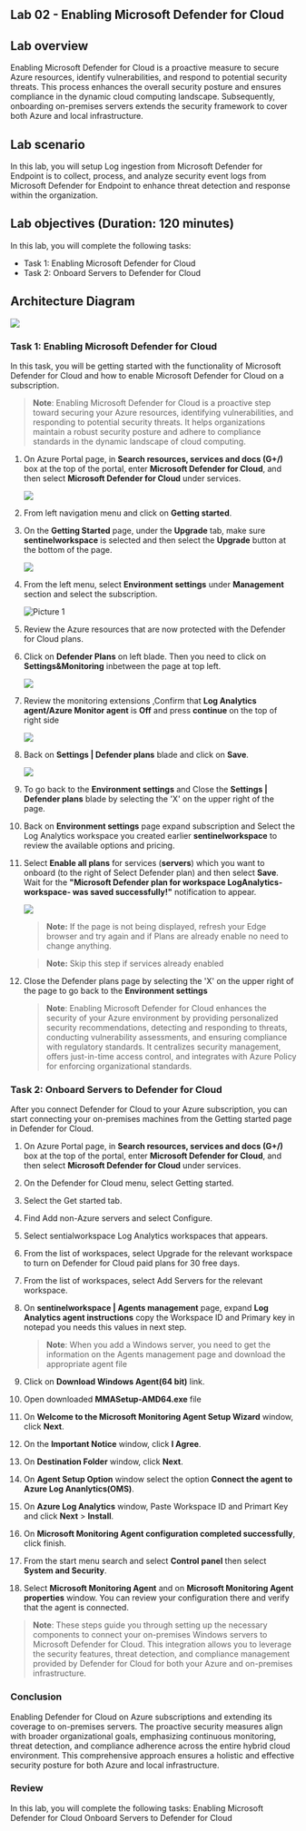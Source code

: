 ## Lab 02 - Enabling Microsoft Defender for Cloud

## Lab overview

Enabling Microsoft Defender for Cloud is a proactive measure to secure Azure resources, identify vulnerabilities, and respond to potential security threats. This process enhances the overall security posture and ensures compliance in the dynamic cloud computing landscape. Subsequently, onboarding on-premises servers extends the security framework to cover both Azure and local infrastructure.

## Lab scenario
In this lab, you will setup Log ingestion from Microsoft Defender for Endpoint is to collect, process, and analyze security event logs from Microsoft Defender for Endpoint to enhance threat detection and response within the organization.

## Lab objectives (Duration: 120 minutes)

In this lab, you will complete the following tasks:
+ Task 1: Enabling Microsoft Defender for Cloud
+ Task 2: Onboard Servers to Defender for Cloud

## Architecture Diagram

![](../media/Lab-2%20arch1.JPG)


### Task 1: Enabling Microsoft Defender for Cloud
In this task, you will be getting started with the functionality of Microsoft Defender for Cloud and how to enable Microsoft Defender for Cloud on a subscription.

   >**Note**: Enabling Microsoft Defender for Cloud is a proactive step toward securing your Azure resources, identifying vulnerabilities, and responding to potential security threats. It helps organizations maintain a robust security posture and adhere to compliance standards in the dynamic landscape of cloud computing.

1.  On Azure Portal page, in **Search resources, services and docs (G+/)** box at the top of the portal, enter **Microsoft Defender for Cloud**, and then select **Microsoft Defender for Cloud** under services.

    ![](../media/image1.png)

1. From left navigation menu and click on **Getting started**.

1. On the **Getting Started** page, under the **Upgrade** tab, make sure **sentinelworkspace** is selected and then select the **Upgrade** button at the bottom of the page.

    ![](../media/s11.png)

1. From the left menu, select **Environment settings** under **Management** section and select the subscription.

     ![Picture 1](../media/image_50.png)

1. Review the Azure resources that are now protected with the Defender for Cloud plans.


1. Click on **Defender Plans** on left blade. Then you need to click on **Settings&Monitoring** inbetween the page at top left.

    ![](../media/image_49.png)

1. Review the monitoring extensions ,Confirm that **Log Analytics agent/Azure Monitor agent** is **Off**  and press **continue** on the top of right side
   
   ![](../media/image4-lab2.png)
    
1. Back on **Settings | Defender plans** blade and click on **Save**.

    ![](../media/image5-lab2.png)

1. To go back to the **Environment settings** and  Close the **Settings | Defender plans** blade by selecting the 'X' on the upper right of the page.

1. Back on **Environment settings** page expand subscription and Select the Log Analytics workspace you created earlier **sentinelworkspace** to review the available options and pricing.

1. Select **Enable all plans** for  services (**servers**) which you want to onboard (to the right of Select Defender plan) and then select **Save**. Wait for the **"Microsoft Defender plan for workspace LogAnalytics-workspace- was saved successfully!"** notification to appear.

   ![](../media/image_4.png)

   >**Note:** If the page is not being displayed, refresh your Edge browser and try again and if Plans are already enable no need to change anything.
   
   >**Note:** Skip this step if services already enabled
   
1. Close the Defender plans page by selecting the 'X' on the upper right of the page to go back to the **Environment settings**

   >**Note**: Enabling Microsoft Defender for Cloud enhances the security of your Azure environment by providing personalized security recommendations, detecting and responding to threats, conducting vulnerability assessments, and ensuring compliance with regulatory standards. It centralizes security management, offers just-in-time access control, and integrates with Azure Policy for enforcing organizational standards.
   
### Task 2: Onboard Servers to Defender for Cloud  
After you connect Defender for Cloud to your Azure subscription, you can start connecting your on-premises machines from the Getting started page in Defender for Cloud.

1.  On Azure Portal page, in **Search resources, services and docs (G+/)** box at the top of the portal, enter **Microsoft Defender for Cloud**, and then select **Microsoft Defender for Cloud** under services.

1. On the Defender for Cloud menu, select Getting started.

1. Select the Get started tab.

1. Find Add non-Azure servers and select Configure.

1. Select sentialworkspace Log Analytics workspaces that appears.

1. From the list of workspaces, select Upgrade for the relevant workspace to turn on Defender for Cloud paid plans for 30 free days.

1. From the list of workspaces, select Add Servers for the relevant workspace.

1. On **sentinelworkspace | Agents management** page, expand **Log Analytics agent instructions** copy the Workspace ID and Primary key in notepad you needs this values in next step.

   >**Note**: When you add a Windows server, you need to get the information on the Agents management page and download the appropriate agent file

1. Click on **Download Windows Agent(64 bit)** link.

1. Open downloaded **MMASetup-AMD64.exe** file

1. On **Welcome to the Microsoft Monitoring Agent Setup Wizard** window, click **Next**.

1. On the **Important Notice** window, click **I Agree**.

1. On **Destination Folder** window, click **Next**.

1. On **Agent Setup Option** window select the option **Connect the agent to Azure Log Ananlytics(OMS)**.

1. On **Azure Log Analytics** window, Paste Workspace ID and Primart Key and click **Next** > **Install**.

1. On **Microsoft Monitoring Agent configuration completed successfully**, click finish.

1. From the start menu  search and select **Control panel** then select **System and Security**.

1. Select **Microsoft Monitoring Agent** and on **Microsoft Monitoring Agent properties** window. You can review your configuration there and verify that the agent is connected.

>**Note**: These steps guide you through setting up the necessary components to connect your on-premises Windows servers to Microsoft Defender for Cloud. This integration allows you to leverage the security features, threat detection, and compliance management provided by Defender for Cloud for both your Azure and on-premises infrastructure.

### Conclusion

Enabling Defender for Cloud on Azure subscriptions and extending its coverage to on-premises servers. The proactive security measures align with broader organizational goals, emphasizing continuous monitoring, threat detection, and compliance adherence across the entire hybrid cloud environment. This comprehensive approach ensures a holistic and effective security posture for both Azure and local infrastructure.

### Review
In this lab, you will complete the following tasks:
Enabling Microsoft Defender for Cloud
Onboard Servers to Defender for Cloud
